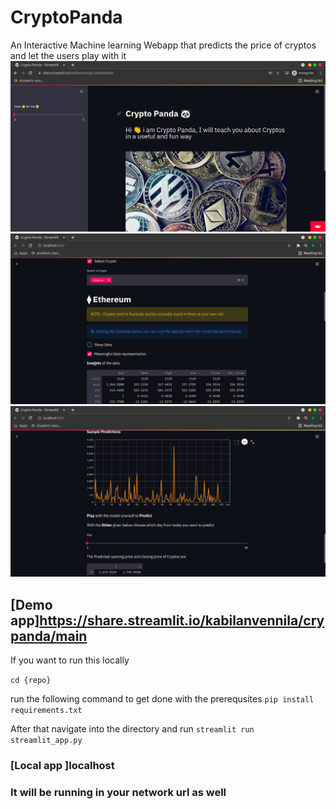 # CryptoPanda
An Interactive Machine learning Webapp that predicts the price of cryptos and let the users play with it 
![](mockups/s1.png)
![](mockups/s2.png)
![](mockups/s3.png)

## [Demo app]https://share.streamlit.io/kabilanvennila/crypanda/main

If you want to run this locally 

`cd {repo}`

run the following command to get done with the prerequsites `pip install requirements.txt`

After that navigate into the directory and run `streamlit run streamlit_app.py` 
  
### [Local app ]localhost
### It will be running in your network url as well
